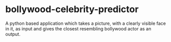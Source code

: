 # bollywood-celebrity-predictor
A python based application which takes a picture, with a clearly visible face in it, as input and gives the closest resembling bollywood actor as an output. 
